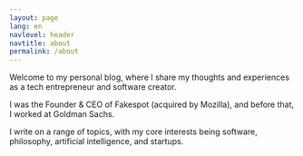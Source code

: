 ```yaml
---
layout: page
lang: en
navlevel: header
navtitle: about
permalink: /about
---
```


Welcome to my personal blog, where I share my thoughts and experiences as a tech entrepreneur and software creator.

I was the Founder & CEO of Fakespot (acquired by Mozilla), and before that, I worked at Goldman Sachs. 

I write on a range of topics, with my core interests being software, philosophy, artificial intelligence, and startups.







